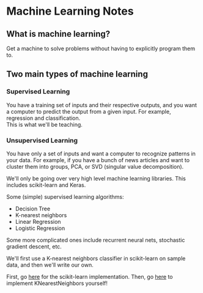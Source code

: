 # Machine Learning Notes

## What is machine learning?  
Get a machine to solve problems without having to explicitly program them to.

## Two main types of machine learning
### Supervised Learning

You have a training set of inputs and their respective outputs, and you want a computer to predict the output from a given input. For example, regression and classification.   
This is what we'll be teaching.

### Unsupervised Learning

You have only a set of inputs and want a computer to recognize patterns in your data. For example, if you have a bunch of news articles and want to cluster them into groups, PCA, or SVD (singular value decomposition).

We'll only be going over very high level machine learning libraries. This includes scikit-learn and Keras.

Some (simple) supervised learning algorithms:
* Decision Tree
* K-nearest neighbors
* Linear Regression
* Logistic Regression

Some more complicated ones include recurrent neural nets, stochastic gradient descent, etc.

We'll first use a K-nearest neighbors classifier in scikit-learn on sample data, and then we'll write our own.

First, go [here](https://kevin-fang.github.io/ml-tutorials/KNearestNeighbors/) for the scikit-learn implementation. Then, go [here](https://kevin-fang.github.io/ml-tutorials/ScrappyKNN/) to implement KNearestNeighbors yourself!